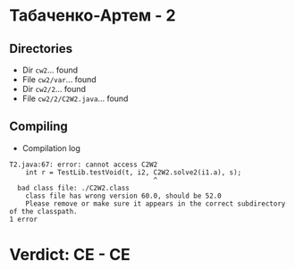 # Табаченко-Артем - 2
## Directories
- Dir `cw2`... found
- File `cw2/var`... found
- Dir `cw2/2`... found
- File `cw2/2/C2W2.java`... found
## Compiling
- Compilation log
```
T2.java:67: error: cannot access C2W2
    int r = TestLib.testVoid(t, i2, C2W2.solve2(i1.a), s);
                                    ^
  bad class file: ./C2W2.class
    class file has wrong version 60.0, should be 52.0
    Please remove or make sure it appears in the correct subdirectory of the classpath.
1 error

```
# Verdict: **CE** - CE

